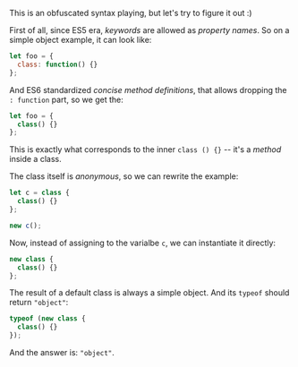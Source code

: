 This is an obfuscated syntax playing, but let's try to figure it out :)

First of all, since ES5 era, _keywords_ are allowed as _property names_. So on a simple object example, it can look like:

```javascript
let foo = {
  class: function() {}
};
```

And ES6 standardized _concise method definitions_, that allows dropping the `: function` part, so we get the:

```javascript
let foo = {
  class() {}
};
```

This is exactly what corresponds to the inner `class () {}` -- it's a _method_ inside a class.

The class itself is _anonymous_, so we can rewrite the example:

```javascript
let c = class {
  class() {}
};

new c();
```

Now, instead of assigning to the varialbe `c`, we can instantiate it directly:

```javascript
new class {
  class() {}
};
```

The result of a default class is always a simple object. And its `typeof` should return `"object"`:

```javascript
typeof (new class {
  class() {}
});
```

And the answer is: `"object"`.
